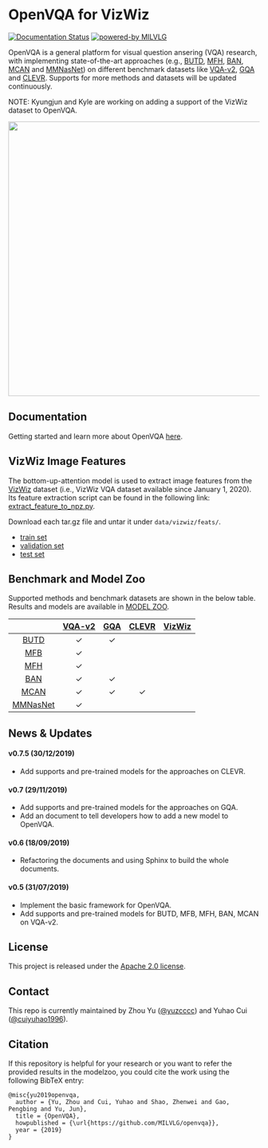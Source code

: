 # OpenVQA for VizWiz

<div>
	<a href="https://openvqa.readthedocs.io/en/latest/?badge=latest"><img alt="Documentation Status" src="https://readthedocs.org/projects/openvqa/badge/?version=latest"/></a>
	<a href="https://github.com/MILVLG"><img alt="powered-by MILVLG" src="https://img.shields.io/badge/powered%20by-MILVLG-orange.svg?style=flat&amp;colorA=E1523D&amp;colorB=007D8A"/></a>
</div>

OpenVQA is a general platform for visual question ansering (VQA) research, with implementing state-of-the-art approaches (e.g., [BUTD](https://arxiv.org/abs/1707.07998), [MFH](https://arxiv.org/abs/1708.03619), [BAN](https://arxiv.org/abs/1805.07932), [MCAN](https://arxiv.org/abs/1906.10770) and [MMNasNet](https://arxiv.org/pdf/2004.12070.pdf)) on different benchmark datasets like [VQA-v2](https://visualqa.org/), [GQA](https://cs.stanford.edu/people/dorarad/gqa/index.html) and [CLEVR](https://cs.stanford.edu/people/jcjohns/clevr/). Supports for more methods and datasets will be updated continuously.

NOTE: Kyungjun and Kyle are working on adding a support of the VizWiz dataset to OpenVQA.


<p align="center">
	<img src="misc/openvqa_overall.png" width="550">
</p>


## Documentation

Getting started and learn more about OpenVQA [here](https://openvqa.readthedocs.io/en/latest/).


## VizWiz Image Features

The bottom-up-attention model is used to extract image features from the [VizWiz](https://vizwiz.org/tasks-and-datasets/vqa/) dataset (i.e., VizWiz VQA dataset available since January 1, 2020). Its feature extraction script can be found in the following link: [extract_feature_to_npz.py](https://github.com/kyungjunlee/bottom-up-attention/blob/master/tools/extract_feature_to_npz.py).


Download each tar.gz file and untar it under `data/vizwiz/feats/`.
- [train set](https://umd.box.com/s/6yn454whcz8hukz16xpkcjydfkknw537)
- [validation set](https://umd.box.com/s/2nppz3xnz15izqxbc44ugtifgx36981f)
- [test set](https://umd.box.com/s/ngijmh73sft0zi9xcedim62j4f3g97w5)


## Benchmark and Model Zoo

Supported methods and benchmark datasets are shown in the below table.
Results and models are available in [MODEL ZOO](https://openvqa.readthedocs.io/en/latest/basic/model_zoo.html).

|                                           | [VQA-v2](https://visualqa.org/) | [GQA](https://cs.stanford.edu/people/dorarad/gqa/index.html) | [CLEVR](https://cs.stanford.edu/people/jcjohns/clevr/) | [VizWiz](https://vizwiz.org/tasks-and-datasets/vqa/) |
|:-----------------------------------------:|:-------------------------------:|:------------------------------------------------------------:|:------------------------------------------------------:| :------------------------------------------------------:|
| [BUTD](https://arxiv.org/abs/1707.07998)  | ✓                               |      ✓                                                        |                                                        |                                                        |
| [MFB](https://arxiv.org/abs/1708.01471v1) | ✓                               |                                                              |                                                        |                                                        |
| [MFH](https://arxiv.org/abs/1708.03619)   | ✓                               |                                                              |                                                        |                                                        |
| [BAN](https://arxiv.org/abs/1805.07932)   | ✓                               |       ✓                                                       |                                                        |                                                        |
| [MCAN](https://arxiv.org/abs/1906.10770)  | ✓                               | ✓                                                            | ✓                                                      |                                                        |
| [MMNasNet](https://arxiv.org/pdf/2004.12070.pdf)  | ✓                               |                                                             |                                                       |                                                        |

## News & Updates

#### v0.7.5 (30/12/2019)
- Add supports and pre-trained models for the approaches on CLEVR.

#### v0.7 (29/11/2019)
- Add supports and pre-trained models for the approaches on GQA.
- Add an document to tell developers how to add a new model to OpenVQA.

#### v0.6 (18/09/2019)
- Refactoring the documents and using Sphinx to build the whole documents. 

#### v0.5 (31/07/2019)
- Implement the basic framework for OpenVQA.
- Add supports and pre-trained models for BUTD, MFB, MFH, BAN, MCAN on VQA-v2. 

## License

This project is released under the [Apache 2.0 license](LICENSE).

## Contact

This repo is currently maintained by Zhou Yu ([@yuzcccc](https://github.com/yuzcccc)) and Yuhao Cui ([@cuiyuhao1996](https://github.com/cuiyuhao1996)).

## Citation

If this repository is helpful for your research or you want to refer the provided results in the modelzoo, you could cite the work using the following BibTeX entry:

```
@misc{yu2019openvqa,
  author = {Yu, Zhou and Cui, Yuhao and Shao, Zhenwei and Gao, Pengbing and Yu, Jun},
  title = {OpenVQA},
  howpublished = {\url{https://github.com/MILVLG/openvqa}},
  year = {2019}
}

